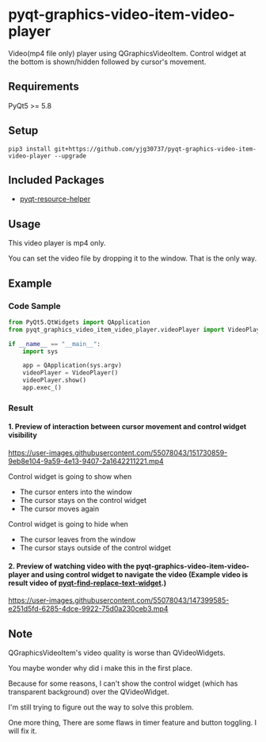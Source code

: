 # pyqt-graphics-video-item-video-player
Video(mp4 file only) player using QGraphicsVideoItem. Control widget at the bottom is shown/hidden followed by cursor's movement.

## Requirements
PyQt5 >= 5.8

## Setup
```pip3 install git+https://github.com/yjg30737/pyqt-graphics-video-item-video-player --upgrade```

## Included Packages
* <a href="https://github.com/yjg30737/pyqt-resource-helper.git">pyqt-resource-helper</a>

## Usage
This video player is mp4 only. 

You can set the video file by dropping it to the window. That is the only way.

## Example
### Code Sample
```python
from PyQt5.QtWidgets import QApplication
from pyqt_graphics_video_item_video_player.videoPlayer import VideoPlayer

if __name__ == "__main__":
    import sys

    app = QApplication(sys.argv)
    videoPlayer = VideoPlayer()
    videoPlayer.show()
    app.exec_()
```

### Result
#### 1. Preview of interaction between cursor movement and control widget visibility

https://user-images.githubusercontent.com/55078043/151730859-9eb8e104-9a59-4e13-9407-2a1642211221.mp4

Control widget is going to show when
* The cursor enters into the window
* The cursor stays on the control widget
* The cursor moves again

Control widget is going to hide when
* The cursor leaves from the window
* The cursor stays outside of the control widget

#### 2. Preview of watching video with the pyqt-graphics-video-item-video-player and using control widget to navigate the video (Example video is result video of <a href="https://github.com/yjg30737/pyqt-find-replace-text-widget.git">pyqt-find-replace-text-widget</a>.)

https://user-images.githubusercontent.com/55078043/147399585-e251d5fd-6285-4dce-9922-75d0a230ceb3.mp4

## Note
QGraphicsVideoItem's video quality is worse than QVideoWidgets.

You maybe wonder why did i make this in the first place.

Because for some reasons, I can't show the control widget (which has transparent background) over the QVideoWidget.

I'm still trying to figure out the way to solve this problem.

One more thing, There are some flaws in timer feature and button toggling. I will fix it.



